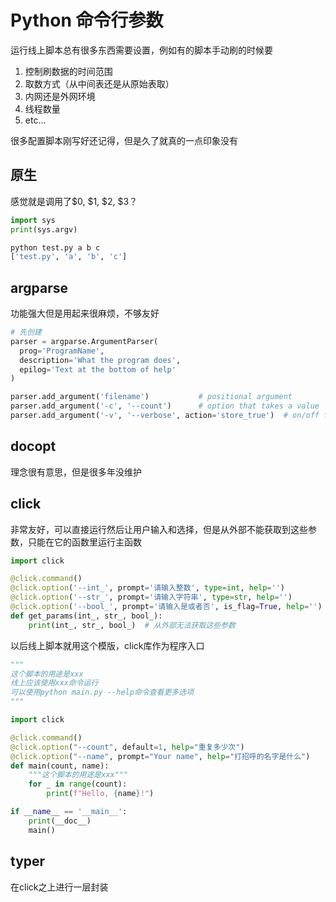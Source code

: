 # Python 命令行参数

运行线上脚本总有很多东西需要设置，例如有的脚本手动刷的时候要
1. 控制刷数据的时间范围
2. 取数方式（从中间表还是从原始表取）
3. 内网还是外网环境
4. 线程数量
5. etc...

很多配置脚本刚写好还记得，但是久了就真的一点印象没有

## 原生
感觉就是调用了$0, $1, $2, $3？

```python
import sys
print(sys.argv)
```

```bash
python test.py a b c
['test.py', 'a', 'b', 'c']
```

## argparse

功能强大但是用起来很麻烦，不够友好

```python
# 先创建
parser = argparse.ArgumentParser(
  prog='ProgramName',
  description='What the program does',
  epilog='Text at the bottom of help'
)

parser.add_argument('filename')           # positional argument
parser.add_argument('-c', '--count')      # option that takes a value
parser.add_argument('-v', '--verbose', action='store_true')  # on/off flag
```

## docopt
理念很有意思，但是很多年没维护

## click
非常友好，可以直接运行然后让用户输入和选择，但是从外部不能获取到这些参数，只能在它的函数里运行主函数

```python
import click

@click.command()
@click.option('--int_', prompt='请输入整数', type=int, help='')
@click.option('--str_', prompt='请输入字符串', type=str, help='')
@click.option('--bool_', prompt='请输入是或者否', is_flag=True, help='')
def get_params(int_, str_, bool_):
    print(int_, str_, bool_)  # 从外部无法获取这些参数

```

以后线上脚本就用这个模版，click库作为程序入口

```python
"""
这个脚本的用途是xxx
线上应该使用xxx命令运行
可以使用python main.py --help命令查看更多选项
"""

import click

@click.command()
@click.option("--count", default=1, help="重复多少次")
@click.option("--name", prompt="Your name", help="打招呼的名字是什么")
def main(count, name):
    """这个脚本的用途是xxx"""
    for _ in range(count):
        print(f"Hello, {name}!")

if __name__ == '__main__':
    print(__doc__)
    main()
```

## typer

在click之上进行一层封装




